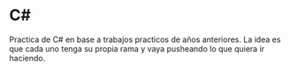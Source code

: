 # C#
Practica de C# en base a trabajos practicos de años anteriores. La idea es que cada uno tenga su propia rama y vaya pusheando lo que quiera ir haciendo.
